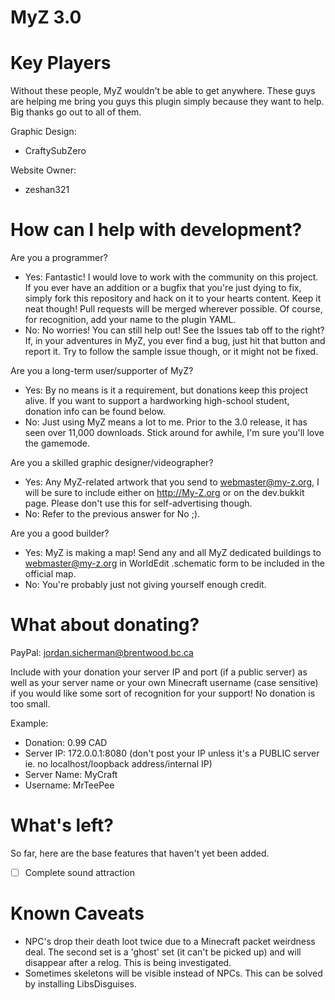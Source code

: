 MyZ 3.0
=======

Key Players
===========

Without these people, MyZ wouldn't be able to get anywhere. These guys are helping me bring you guys this plugin simply because they want to help. Big thanks go out to all of them.

Graphic Design:
* CraftySubZero

Website Owner:
* zeshan321

How can I help with development?
================================

Are you a programmer?

* Yes: Fantastic! I would love to work with the community on this project. If you ever have an addition or a bugfix that you're just dying to fix, simply fork this repository and hack on it to your hearts content. Keep it neat though! Pull requests will be merged wherever possible. Of course, for recognition, add your name to the plugin YAML.
* No: No worries! You can still help out! See the Issues tab off to the right? If, in your adventures in MyZ, you ever find a bug, just hit that button and report it. Try to follow the sample issue though, or it might not be fixed. 

Are you a long-term user/supporter of MyZ?

* Yes: By no means is it a requirement, but donations keep this project alive. If you want to support a hardworking high-school student, donation info can be found below.
* No: Just using MyZ means a lot to me. Prior to the 3.0 release, it has seen over 11,000 downloads. Stick around for awhile, I'm sure you'll love the gamemode. 

Are you a skilled graphic designer/videographer?

* Yes: Any MyZ-related artwork that you send to webmaster@my-z.org, I will be sure to include either on http://My-Z.org or on the dev.bukkit page. Please don't use this for self-advertising though.
* No: Refer to the previous answer for No ;). 

Are you a good builder?

* Yes: MyZ is making a map! Send any and all MyZ dedicated buildings to webmaster@my-z.org in WorldEdit .schematic form to be included in the official map.
* No: You're probably just not giving yourself enough credit.

What about donating?
====================

PayPal: jordan.sicherman@brentwood.bc.ca

Include with your donation your server IP and port (if a public server) as well as your server name or your own Minecraft username (case sensitive) if you would like some sort of recognition for your support! No donation is too small.

Example:

* Donation: 0.99 CAD
* Server IP: 172.0.0.1:8080 (don't post your IP unless it's a PUBLIC server ie. no localhost/loopback address/internal IP)
* Server Name: MyCraft
* Username: MrTeePee 

What's left?
============

So far, here are the base features that haven't yet been added.

- [ ] Complete sound attraction

Known Caveats
=============

* NPC's drop their death loot twice due to a Minecraft packet weirdness deal. The second set is a 'ghost' set (it can't be picked up) and will disappear after a relog. This is being investigated.
* Sometimes skeletons will be visible instead of NPCs. This can be solved by installing LibsDisguises.